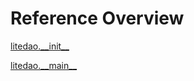
# Reference Overview

[litedao.\_\_init\_\_](https://github.com/pyrustic/litedao/blob/master/docs/reference/content/litedao.\_\_init\_\_.md#litedao\_\_init\_\_) 
<br>
 

[litedao.\_\_main\_\_](https://github.com/pyrustic/litedao/blob/master/docs/reference/content/litedao.\_\_main\_\_.md#litedao\_\_main\_\_) 
<br>
 
